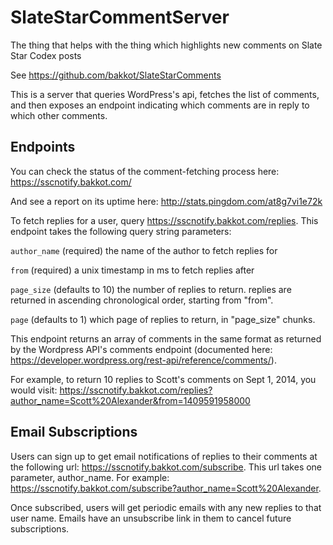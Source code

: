 # SlateStarCommentServer
The thing that helps with the thing which highlights new comments on Slate Star Codex posts 

See https://github.com/bakkot/SlateStarComments

This is a server that queries WordPress's api, fetches the list of comments, and then exposes an endpoint indicating which comments are in reply to which other comments.

## Endpoints

You can check the status of the comment-fetching process here: https://sscnotify.bakkot.com/

And see a report on its uptime here: http://stats.pingdom.com/at8g7vi1e72k

To fetch replies for a user, query https://sscnotify.bakkot.com/replies.  This endpoint takes the following query string parameters:

`author_name` (required) the name of the author to fetch replies for

`from` (required) a unix timestamp in ms to fetch replies after

`page_size` (defaults to 10) the number of replies to return.  replies are returned in ascending chronological order, starting from "from".

`page` (defaults to 1) which page of replies to return, in "page_size" chunks.

This endpoint returns an array of comments in the same format as returned by the Wordpress API's comments endpoint (documented here: https://developer.wordpress.org/rest-api/reference/comments/).

For example, to return 10 replies to Scott's comments on Sept 1, 2014, you would visit: https://sscnotify.bakkot.com/replies?author_name=Scott%20Alexander&from=1409591958000

## Email Subscriptions

Users can sign up to get email notifications of replies to their comments at the following url: https://sscnotify.bakkot.com/subscribe.  This url takes one parameter, author_name.  For example: https://sscnotify.bakkot.com/subscribe?author_name=Scott%20Alexander.  

Once subscribed, users will get periodic emails with any new replies to that user name.  Emails have an unsubscribe link in them to cancel future subscriptions.